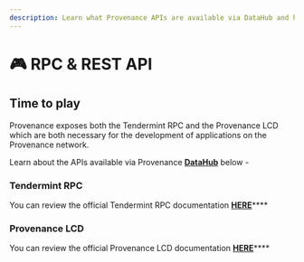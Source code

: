 ```yaml
---
description: Learn what Provenance APIs are available via DataHub and how to use them
---
```


# 🎮 RPC & REST API

## Time to play <a id="time-to-play"></a>

Provenance exposes both the Tendermint RPC and the Provenance LCD which are both necessary for the development of applications on the Provenance network.

Learn about the APIs available via Provenance [**DataHub**](https://datahub.figment.io/services/provenance) below - 

### Tendermint RPC

You can review the official Tendermint RPC documentation [**HERE**](https://docs.tendermint.com/master/rpc/#/)\*\*\*\*

### Provenance LCD

You can review the official Provenance LCD documentation [**HERE**](https://docs.provenance.io/blockchain/using-provenance)\*\*\*\*

​

